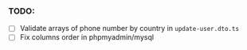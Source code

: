 ### TODO:

- [ ] Validate arrays of phone number by country in `update-user.dto.ts`
- [ ] Fix columns order in phpmyadmin/mysql
